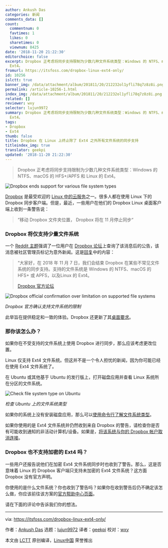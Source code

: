 ```yaml
---
author: Ankush Das
categories: 新闻
comments_data: []
count:
  commentnum: 0
  favtimes: 1
  likes: 0
  sharetimes: 0
  viewnum: 8425
date: '2018-11-20 21:22:30'
editorchoice: false
excerpt: Dropbox 正考虑将同步支持限制为少数几种文件系统类型：Windows 的 NTFS、macOS 的 HFS+/APFS 和 Linux 的
  Ext4。
fromurl: https://itsfoss.com/dropbox-linux-ext4-only/
id: 10256
islctt: true
banner_img: /data/attachment/album/201811/20/212232ol1yfli78q7z8z8i.png
permalink: /article-10256-1.html
index_img: /data/attachment/album/201811/20/212232ol1yfli78q7z8z8i.png.thumb.jpg
related: []
reviewer: wxy
selector: lujun9972
summary: Dropbox 正考虑将同步支持限制为少数几种文件系统类型：Windows 的 NTFS、macOS 的 HFS+/APFS 和 Linux 的
  Ext4。
tags:
- Dropbox
- Ext4
thumb: false
title: Dropbox 在 Linux 上终止除了 Ext4 之外所有文件系统的同步支持
titleindex_img: true
translator: geekpi
updated: '2018-11-20 21:22:30'
---
```



> 
> Dropbox 正考虑将同步支持限制为少数几种文件系统类型：Windows 的 NTFS、macOS 的 HFS+/APFS 和 Linux 的 Ext4。
> 
> 
> 


![Dropbox ends support for various file system types](/data/attachment/album/201811/20/212232ol1yfli78q7z8z8i.png)


[Dropbox](https://www.dropbox.com/) 是最受欢迎的 [Linux 中的云服务](https://itsfoss.com/cloud-services-linux/)之一。很多人都在使用 Linux 下的 Dropbox 同步客户端。但是，最近，一些用户在他们的 Dropbox Linux 桌面客户端上收到一条警告说：



> 
> “移动 Dropbox 文件夹位置， Dropbox 将在 11 月停止同步“
> 
> 
> 


### Dropbox 将仅支持少量文件系统


一个 [Reddit 主题](https://www.reddit.com/r/linux/comments/966xt0/linux_dropbox_client_will_stop_syncing_on_any/)强调了一位用户在 [Dropbox 论坛](https://www.dropboxforum.com/t5/Syncing-and-uploads/)上查询了该消息后的公告，该消息被社区管理员标记为意外新闻。这是[回复](https://www.dropboxforum.com/t5/Syncing-and-uploads/Linux-Dropbox-client-warn-me-that-it-ll-stop-syncing-in-Nov-why/m-p/290065/highlight/true#M42255)中的内容：



> 
> “大家好，在 2018 年 11 月 7 日，我们会结束 Dropbox 在某些不常见文件系统的同步支持。支持的文件系统是 Windows 的 NTFS、macOS 的 HFS+ 或 APFS，以及Linux 的 Ext4。
> 
> 
> [Dropbox 官方论坛](https://www.dropboxforum.com/t5/Syncing-and-uploads/Linux-Dropbox-client-warn-me-that-it-ll-stop-syncing-in-Nov-why/m-p/290065/highlight/true#M42255)
> 
> 
> 


![Dropbox official confirmation over limitation on supported file systems](/data/attachment/album/201811/20/212235hgeeeas6nos2n6ze.jpg)


*Dropbox 官方确认支持文件系统的限制*


此举旨在提供稳定和一致的体验。Dropbox 还更新了其[桌面要求](https://www.dropbox.com/help/desktop-web/system-requirements#desktop)。


### 那你该怎么办？


如果你在不受支持的文件系统上使用 Dropbox 进行同步，那么应该考虑更改位置。


Linux 仅支持 Ext4 文件系统。但这并不是一个令人担忧的新闻，因为你可能已经在使用 Ext4 文件系统了。


在 Ubuntu 或其他基于 Ubuntu 的发行版上，打开磁盘应用并查看 Linux 系统所在分区的文件系统。


![Check file system type on Ubuntu](/data/attachment/album/201811/20/212236fuzkjo83q8683zq0.jpg)


*检查 Ubuntu 上的文件系统类型*


如果你的系统上没有安装磁盘应用，那么可以[使用命令行了解文件系统类型](https://www.thegeekstuff.com/2011/04/identify-file-system-type/)。


如果你使用的是 Ext4 文件系统并仍然收到来自 Dropbox 的警告，请检查你是否有可能收到通知的非活动计算机/设备。如果是，[将该系统与你的 Dropbox 帐户取消连接](https://www.dropbox.com/help/mobile/unlink-relink-computer-mobile)。


### Dropbox 也不支持加密的 Ext4 吗？


一些用户还报告说他们在加密 Ext4 文件系统同步时也收到了警告。那么，这是否意味着 Linux 的 Dropbox 客户端只支持未加密的 Ext4 文件系统？这方面 Dropbox 没有官方声明。


你使用的是什么文件系统？你也收到了警告吗？如果你在收到警告后仍不确定该怎么做，你应该前往该方案的[官方帮助中心页面](https://www.dropbox.com/help/desktop-web/cant-establish-secure-connection#location)。


请在下面的评论中告诉我们你的想法。




---


via: <https://itsfoss.com/dropbox-linux-ext4-only/>


作者：[Ankush Das](https://itsfoss.com/author/ankush/) 选题：[lujun9972](https://github.com/lujun9972) 译者：[geekpi](https://github.com/geekpi) 校对：[wxy](https://github.com/wxy)


本文由 [LCTT](https://github.com/LCTT/TranslateProject) 原创编译，[Linux中国](https://linux.cn/) 荣誉推出